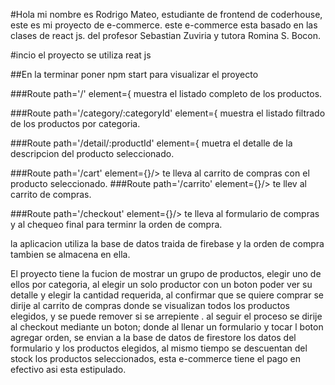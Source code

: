 #Hola mi nombre es Rodrigo Mateo, estudiante de frontend de coderhouse,
este es mi proyecto de e-commerce.
este e-commerce esta basado en las clases de react js. del profesor
Sebastian Zuviria y tutora Romina S. Bocon.


#incio el proyecto se utiliza reat js

##En la terminar poner npm start para visualizar el proyecto

###Route path='/' element={<ItemListContainer greeting='Listado de productos'/>
muestra el listado completo de los productos.

###Route path='/category/:categoryId' element={<ItemListContainer greeting='Filtrado de productos'/>
muestra el listado filtrado de los productos por categoria.

###Route path='/detail/:productId' element={<ItemDetailContainer/>
muetra el detalle de la descripcion del producto seleccionado.

###Route path='/cart' element={<Cart/>}/>
te lleva al carrito de compras con el producto seleccionado.
###Route path='/carrito' element={<Cart/>}/>
te llev al carrito de compras.

###Route path='/checkout' element={<Checkout/>}/>
te lleva al formulario de compras y al chequeo final para terminr la orden de compra.

la aplicacion utiliza la base de datos traida de firebase y la orden de compra tambien se almacena en ella.

El proyecto tiene la fucion de mostrar un grupo de productos, elegir uno de ellos por categoria,
al elegir un solo productor con un boton poder ver su detalle y elegir la cantidad requerida, 
al confirmar que se quiere comprar se dirije al carrito de compras donde se visualizan todos los productos elegidos, y se puede remover si se arrepiente . al seguir el proceso se dirije al checkout mediante un boton; donde al llenar un formulario y tocar l boton agregar orden, se envian a la base de datos de firestore los datos del formulario y los productos elegidos,
al mismo tiempo se descuentan del stock los productos seleccionados,
esta e-commerce tiene el pago en efectivo asi esta estipulado.